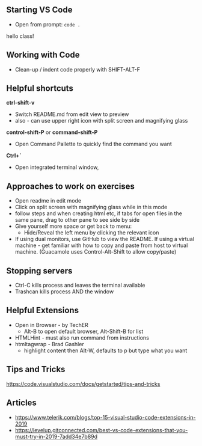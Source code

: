 ## Starting VS Code
* Open from prompt:  `code .`

hello class!

## Working with Code
* Clean-up / indent code properly with SHIFT-ALT-F

## Helpful shortcuts

**ctrl-shift-v**
* Switch README.md from edit view to preview
* also - can use upper right icon with split screen and magnifying glass

**control-shift-P** or **command-shift-P**

* Open Command Pallette to quickly find the command you want
  
**Ctrl+`**  
* Open integrated terminal window, 



## Approaches to work on exercises
* Open readme in edit mode
* Click on split screen with magnifying glass while in this mode
* follow steps and when creating html etc, if tabs for open files in the same pane, drag to other pane to see side by side
* Give yourself more space or get back to menu:
    * Hide/Reveal the left menu by clicking the relevant icon
* If using dual monitors, use GitHub to view the README. If using a virtual machine - get familiar with how to copy and paste from host to virtual machine. (Guacamole uses Control-Alt-Shift to allow copy/paste)

## Stopping servers
* Ctrl-C kills process and leaves the terminal available
* Trashcan kills process AND the window

## Helpful Extensions
* Open in Browser - by TechER
    * Alt-B to open default browser, Alt-Shift-B for list
* HTMLHint - must also run command from instructions
* htmltagwrap - Brad Gashler
    * highlight content then Alt-W, defaults to p but type what you want

## Tips and Tricks
https://code.visualstudio.com/docs/getstarted/tips-and-tricks

## Articles

* https://www.telerik.com/blogs/top-15-visual-studio-code-extensions-in-2019
* https://levelup.gitconnected.com/best-vs-code-extensions-that-you-must-try-in-2019-7add34e7b89d